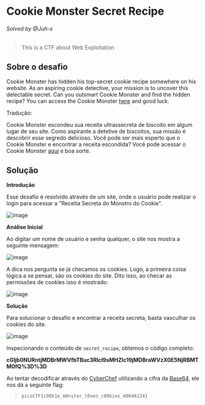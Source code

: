 # Cookie Monster Secret Recipe
###### Solved by @Juh-s
>This is a CTF about Web Exploitation
## Sobre o desafio
Cookie Monster has hidden his top-secret cookie recipe somewhere on his website. As an aspiring cookie detective, your mission is to uncover this delectable secret. Can you outsmart Cookie Monster and find the hidden recipe?
You can access the Cookie Monster [here](http://verbal-sleep.picoctf.net:60118/) and good luck.

Tradução:

Cookie Monster escondeu sua receita ultrassecreta de biscoito em algum lugar de seu site. Como aspirante a detetive de biscoitos, sua missão é descobrir esse segredo delicioso. Você pode ser mais esperto que o Cookie Monster e encontrar a receita escondida?
Você pode acessar o Cookie Monster [aqui](http://verbal-sleep.picoctf.net:60118/) e boa sorte.

## Solução
**Introdução**

Esse desafio é resolvido através de um site, onde o usuário pode realizar o login para acessar a "Receita Secreta do Monstro do Cookie".

![image](https://github.com/user-attachments/assets/ac990945-185e-4958-9b9b-e13f7d986168)


**Análise Inicial**

Ao digitar um nome de usuário e senha qualquer, o site nos mostra a seguinte mensagem:

![image](https://github.com/user-attachments/assets/6e49b70a-5677-468c-a25a-58a97cf48e81)

A dica nos pergunta se já checamos os cookies. Logo, a primeira coisa lógica a se pensar, são os cookies do site. Dito isso, ao checar as permissões de cookies isso é mostrado:

![image](https://github.com/user-attachments/assets/90898d47-c15b-431a-9eb1-00b00e0ec5ea)


**Solução**

Para solucionar o desafio e encontrar a receita secreta, basta vasculhar os cookies do site.

![image](https://github.com/user-attachments/assets/d31fe1b7-c4f7-4269-8abb-7b2f86ace24d)

Inspecionando o conteúdo de `secret_recipe`, obtemos o código completo: 

**cGljb0NURntjMDBrMWVfbTBuc3Rlcl9sMHZlc19jMDBraWVzX0E5NjRBMTM0fQ%3D%3D**

Ao tentar decodificar através do [CyberChef](https://cyberchef.io/) utilizando a cifra da [Base64](https://pt.wikipedia.org/wiki/Base64), ele nos dá a seguinte flag:

>`picoCTF{c00k1e_m0nster_l0ves_c00kies_A964A134}`

